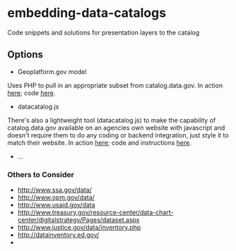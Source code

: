 embedding-data-catalogs
=======================

Code snippets and solutions for presentation layers to the catalog

## Options

* Geoplatform.gov model  

Uses PHP to pull in an appropriate subset from catalog.data.gov.  In action [here](http://www.geoplatform.gov/node/201/%26fq%3Dmetadata_type%3A%22geospatial%22%2BAND%2B); code [here](https://github.com/gbinal/embedding-data-catalogs/tree/master/php/geoplatform).  

* datacatalog.js  

There's also a lightweight tool (datacatalog.js) to make the capability of catalog.data.gov available on an agencies own website with javascript and doesn't require them to do any coding or backend integration, just style it to match their website. In action [here](http://dropbox.ashlock.us/sandbox/datacatalog.js/); code and instructions [here](https://github.com/gbinal/embedding-data-catalogs/blob/master/javascript/datacatalog.js/README.md).

* ...



### Others to Consider
* http://www.ssa.gov/data/
* http://www.opm.gov/data/
* http://www.usaid.gov/data
* http://www.treasury.gov/resource-center/data-chart-center/digitalstrategy/Pages/dataset.aspx
* http://www.justice.gov/data/inventory.php
* http://datainventory.ed.gov/
* 















